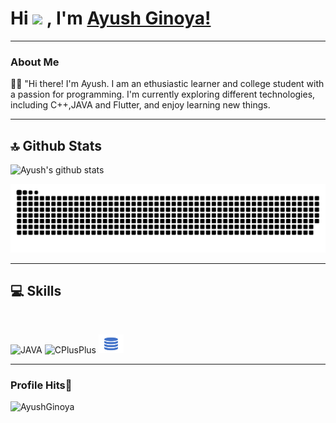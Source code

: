 


<h1> Hi <img src="https://media.giphy.com/media/hvRJCLFzcasrR4ia7z/giphy.gif" width="25px"> , I'm <a href="https://portfolios.talentsprint.com/~sonal_k/" target="blank">Ayush Ginoya!</a></h1>

---
### About Me



:man_technologist: "Hi there! I'm Ayush. I am an ethusiastic learner and college student with a passion for programming. I'm currently exploring different technologies, including C++,JAVA and Flutter, and enjoy learning new things.

---
## 🔝 Github Stats

![Ayush's github stats](https://github-readme-stats.vercel.app/api?username=AyushGinoya&show_icons=true&theme=radical)



![Snake animation](https://github.com/SteffiKeranJ/SteffiKeranJ/raw/output/github-contribution-grid-snake.svg)

---

## 💻 Skills
   
<div style="display: inline_block"><br>
  <p>
  <img alt="JAVA" height="30" width="40" src="https://cdn.jsdelivr.net/gh/devicons/devicon/icons/java/java-original.svg">
  <img alt="CPlusPlus" height="30" width="40" src="https://cdn.jsdelivr.net/gh/devicons/devicon/icons/cplusplus/cplusplus-original.svg">
  <img alt="SQL" height="30" width="40" src="https://raw.githubusercontent.com/github/explore/80688e429a7d4ef2fca1e82350fe8e3517d3494d/topics/sql/sql.png">
    
      
     
  </p>
</div>

---
### Profile Hits🔳
<p align="left"> <img src="https://komarev.com/ghpvc/?username=AyushGinoya&label=Profile%20views&color=0e75b6&style=flat" alt="AyushGinoya" /> </p>
